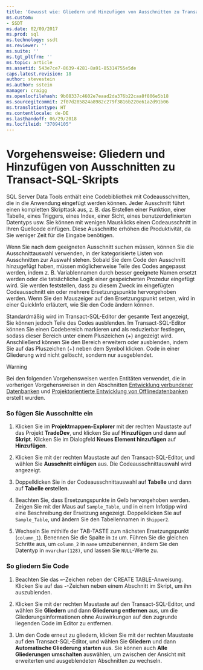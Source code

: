 ```yaml
---
title: 'Gewusst wie: Gliedern und Hinzufügen von Ausschnitten zu Transact-SQL-Skripts | Microsoft-Dokumentation'
ms.custom:
- SSDT
ms.date: 02/09/2017
ms.prod: sql
ms.technology: ssdt
ms.reviewer: ''
ms.suite: ''
ms.tgt_pltfrm: ''
ms.topic: article
ms.assetid: 543e7ce7-8639-4281-8a91-85314755e5de
caps.latest.revision: 18
author: stevestein
ms.author: sstein
manager: craigg
ms.openlocfilehash: 9b08337c4602e7eaad2da376b22caa8f806e5b18
ms.sourcegitcommit: 2f07d285824a8982c279f3816b220e61a2d91b06
ms.translationtype: HT
ms.contentlocale: de-DE
ms.lasthandoff: 06/29/2018
ms.locfileid: "37094105"
---
```

# <a name="how-to-outline-and-add-snippets-to-transact-sql-script"></a>Vorgehensweise: Gliedern und Hinzufügen von Ausschnitten zu Transact-SQL-Skripts
SQL Server Data Tools enthält eine Codebibliothek mit Codeausschnitten, die in die Anwendung eingefügt werden können. Jeder Ausschnitt führt einen kompletten Skripttask aus, z. B. das Erstellen einer Funktion, einer Tabelle, eines Triggers, eines Index, einer Sicht, eines benutzerdefinierten Datentyps usw. Sie können mit wenigen Mausklicks einen Codeausschnitt in Ihren Quellcode einfügen. Diese Ausschnitte erhöhen die Produktivität, da Sie weniger Zeit für die Eingabe benötigen.  
  
Wenn Sie nach dem geeigneten Ausschnitt suchen müssen, können Sie die Ausschnittauswahl verwenden, in der kategorisierte Listen von Ausschnitten zur Auswahl stehen. Sobald Sie dem Code den Ausschnitt hinzugefügt haben, müssen möglicherweise Teile des Codes angepasst werden, indem z. B. Variablennamen durch besser geeignete Namen ersetzt werden oder die tatsächliche Logik einer gespeicherten Prozedur eingefügt wird. Sie werden feststellen, dass zu diesem Zweck im eingefügten Codeausschnitt ein oder mehrere Ersetzungspunkte hervorgehoben werden. Wenn Sie den Mauszeiger auf den Ersetzungspunkt setzen, wird in einer QuickInfo erläutert, wie Sie den Code ändern können.  
  
Standardmäßig wird im Transact\-SQL-Editor der gesamte Text angezeigt, Sie können jedoch Teile des Codes ausblenden. Im Transact\-SQL-Editor können Sie einen Codebereich markieren und als reduzierbar festlegen, sodass dieser Bereich unter einem Pluszeichen (+) angezeigt wird. Anschließend können Sie den Bereich erweitern oder ausblenden, indem Sie auf das Pluszeichen (+) neben dem Symbol klicken. Code in einer Gliederung wird nicht gelöscht, sondern nur ausgeblendet.  
  
> [!WARNING]  
> Bei den folgenden Vorgehensweisen werden Entitäten verwendet, die in vorherigen Vorgehensweisen in den Abschnitten [Entwicklung verbundener Datenbanken](../ssdt/connected-database-development.md) und [Projektorientierte Entwicklung von Offlinedatenbanken](../ssdt/project-oriented-offline-database-development.md) erstellt wurden.  
  
### <a name="to-insert-snippets"></a>So fügen Sie Ausschnitte ein  
  
1.  Klicken Sie im **Projektmappen-Explorer** mit der rechten Maustaste auf das Projekt **TradeDev**, und klicken Sie auf **Hinzufügen** und dann auf **Skript**. Klicken Sie im Dialogfeld **Neues Element hinzufügen** auf **Hinzufügen**.  
  
2.  Klicken Sie mit der rechten Maustaste auf den Transact\-SQL-Editor, und wählen Sie **Ausschnitt einfügen** aus. Die Codeausschnittauswahl wird angezeigt.  
  
3.  Doppelklicken Sie in der Codeausschnittauswahl auf **Tabelle** und dann auf **Tabelle erstellen**.  
  
4.  Beachten Sie, dass Ersetzungspunkte in Gelb hervorgehoben werden. Zeigen Sie mit der Maus auf `Sample_Table`, und in einem Infotipp wird eine Beschreibung der Ersetzung angezeigt. Doppelklicken Sie auf `Sample_Table`, und ändern Sie den Tabellennamen in `Shipper2`.  
  
5.  Wechseln Sie mithilfe der TAB-TASTE zum nächsten Ersetzungspunkt (`column_1`). Benennen Sie die Spalte in `Id` um. Führen Sie die gleichen Schritte aus, um `column_2` in `name` umzubenennen, ändern Sie den Datentyp in `nvarchar(128)`, und lassen Sie `NULL`-Werte zu.  
  
### <a name="to-outline-code"></a>So gliedern Sie Code  
  
1.  Beachten Sie das **–**-Zeichen neben der CREATE TABLE-Anweisung. Klicken Sie auf das **-**-Zeichen neben einem Abschnitt im Skript, um ihn auszublenden.  
  
2.  Klicken Sie mit der rechten Maustaste auf den Transact\-SQL-Editor, und wählen Sie **Gliedern** und dann **Gliederung entfernen** aus, um die Gliederungsinformationen ohne Auswirkungen auf den zugrunde liegenden Code im Editor zu entfernen.  
  
3.  Um den Code erneut zu gliedern, klicken Sie mit der rechten Maustaste auf den Transact\-SQL-Editor, und wählen Sie **Gliedern** und dann **Automatische Gliederung starten** aus. Sie können auch **Alle Gliederungen umschalten** auswählen, um zwischen der Ansicht mit erweiterten und ausgeblendeten Abschnitten zu wechseln.  
  
